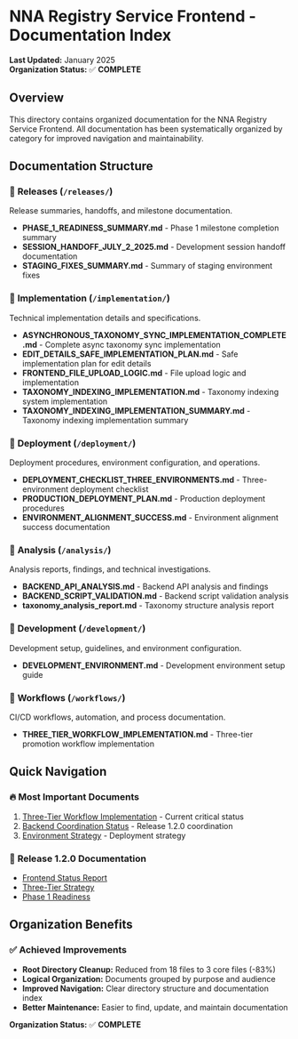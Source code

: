 # NNA Registry Service Frontend - Documentation Index

**Last Updated:** January 2025  
**Organization Status:** ✅ **COMPLETE**

## Overview

This directory contains organized documentation for the NNA Registry Service Frontend. All documentation has been systematically organized by category for improved navigation and maintainability.

## Documentation Structure

### 📁 **Releases** (`/releases/`)
Release summaries, handoffs, and milestone documentation.

- **PHASE_1_READINESS_SUMMARY.md** - Phase 1 milestone completion summary
- **SESSION_HANDOFF_JULY_2_2025.md** - Development session handoff documentation
- **STAGING_FIXES_SUMMARY.md** - Summary of staging environment fixes

### 📁 **Implementation** (`/implementation/`)
Technical implementation details and specifications.

- **ASYNCHRONOUS_TAXONOMY_SYNC_IMPLEMENTATION_COMPLETE.md** - Complete async taxonomy sync implementation
- **EDIT_DETAILS_SAFE_IMPLEMENTATION_PLAN.md** - Safe implementation plan for edit details
- **FRONTEND_FILE_UPLOAD_LOGIC.md** - File upload logic and implementation
- **TAXONOMY_INDEXING_IMPLEMENTATION.md** - Taxonomy indexing system implementation
- **TAXONOMY_INDEXING_IMPLEMENTATION_SUMMARY.md** - Taxonomy indexing implementation summary

### 📁 **Deployment** (`/deployment/`)
Deployment procedures, environment configuration, and operations.

- **DEPLOYMENT_CHECKLIST_THREE_ENVIRONMENTS.md** - Three-environment deployment checklist
- **PRODUCTION_DEPLOYMENT_PLAN.md** - Production deployment procedures
- **ENVIRONMENT_ALIGNMENT_SUCCESS.md** - Environment alignment success documentation

### 📁 **Analysis** (`/analysis/`)
Analysis reports, findings, and technical investigations.

- **BACKEND_API_ANALYSIS.md** - Backend API analysis and findings
- **BACKEND_SCRIPT_VALIDATION.md** - Backend script validation analysis
- **taxonomy_analysis_report.md** - Taxonomy structure analysis report

### 📁 **Development** (`/development/`)
Development setup, guidelines, and environment configuration.

- **DEVELOPMENT_ENVIRONMENT.md** - Development environment setup guide

### 📁 **Workflows** (`/workflows/`)
CI/CD workflows, automation, and process documentation.

- **THREE_TIER_WORKFLOW_IMPLEMENTATION.md** - Three-tier promotion workflow implementation

## Quick Navigation

### 🔥 **Most Important Documents**
1. [Three-Tier Workflow Implementation](workflows/THREE_TIER_WORKFLOW_IMPLEMENTATION.md) - Current critical status
2. [Backend Coordination Status](for-backend/ASYNC_TAXONOMY_SYNC_FRONTEND_STATUS_REPORT.md) - Release 1.2.0 coordination
3. [Environment Strategy](architecture/THREE_ENVIRONMENT_PROMOTION_FLOW.md) - Deployment strategy

### 🚀 **Release 1.2.0 Documentation**
- [Frontend Status Report](for-backend/ASYNC_TAXONOMY_SYNC_FRONTEND_STATUS_REPORT.md)
- [Three-Tier Strategy](for-backend/FRONTEND_THREE_TIER_PROMOTION_STRATEGY.md)
- [Phase 1 Readiness](releases/PHASE_1_READINESS_SUMMARY.md)

## Organization Benefits

### ✅ **Achieved Improvements**
- **Root Directory Cleanup:** Reduced from 18 files to 3 core files (-83%)
- **Logical Organization:** Documents grouped by purpose and audience
- **Improved Navigation:** Clear directory structure and documentation index
- **Better Maintenance:** Easier to find, update, and maintain documentation

**Organization Status:** ✅ **COMPLETE**